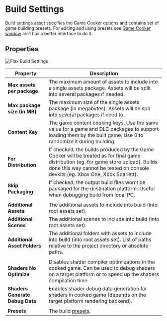 # Build Settings

Build settings asset specifies the Game Cooker options and contains set of game building presets.
For editing and using presets see [Game Cooker window](../game-cooker/index.md) as it has a better interface to do it.

## Properties

![Flax Build Settings](media/build-settings.jpg)

| Property | Description |
|--------|--------|
| **Max assets per package** | The maximum amount of assets to include into a single assets package. Assets will be split into several packages if needed. |
| **Max package size (in MB)** | The maximum size of the single assets package (in megabytes). Assets will be spli into several packages if need to. |
| **Content Key** | The game content cooking keys. Use the same value for a game and DLC packages to support loading them by the built game. Use 0 to randomize it during building. |
| **For Distribution** | If checked, the builds produced by the Game Cooker will be treated as for final game distribution (eg. for game store upload). Builds done this way cannot be tested on console devkits (eg. Xbox One, Xbox Scarlett). |
| **Skip Packaging** | If checked, the output build files won't be packaged for the destination platform. Useful when debugging build from local PC. |
|||
| **Additional Assets** | The additional assets to include into build (into root assets set). |
| **Additional Scenes** | The additional scenes to include into build (into root assets set). |
| **Additional Asset Folders** | The additional folders with assets to include into build (into root assets set). List of paths relative to the project directory or absolute paths. |
|||
| **Shaders No Optimize** | Disables shader compiler optimizations in the cooked game. Can be used to debug shaders on a target platform or to speed up the shaders compilation time. |
| **Shaders Generate Debug Data** | Enables shader debug data generation for shaders in cooked game (depends on the target platform rendering backend). |
|||
| **Presets** | The build [presets](https://docs.flaxengine.com/api/FlaxEditor.Content.Settings.BuildPreset.html). |
